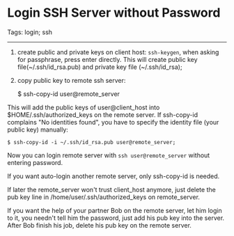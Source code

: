 # Login SSH Server without Password
Tags: login; ssh

------

1. create public and private keys on client host: `ssh-keygen`,
   when asking for passphrase, press enter directly.
   This will create public key file(~/.ssh/id_rsa.pub)
   and private key file (~/.ssh/id_rsa);

1. copy public key to remote ssh server: 

    $ ssh-copy-id user@remote_server

This will add the public keys of user@client_host into $HOME/.ssh/authorized_keys
on the remote server.
If ssh-copy-id complains "No identities found",
you have to specify the identity file (your public key) manually: 

    $ ssh-copy-id -i ~/.ssh/id_rsa.pub user@remote_server;

Now you can login remote server with `ssh user@remote_server` without entering password.

If you want auto-login another remote server, only ssh-copy-id is needed.

If later the remote_server won't trust client_host anymore,
just delete the pub key line in /home/user/.ssh/authorized_keys on remote_server.

If you want the help of your partner Bob on the remote server,
let him login to it, you needn't tell him the password,
just add his pub key into the server.
After Bob finish his job, delete his pub key on the remote server.
